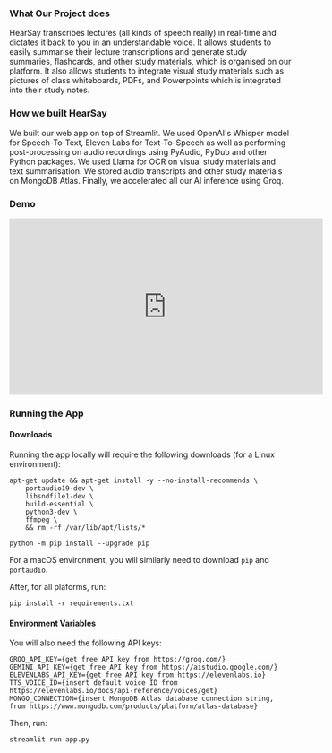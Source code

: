 ### What Our Project does

HearSay transcribes lectures (all kinds of speech really) in real-time and dictates it back to you in an understandable voice. It allows students to easily summarise their lecture transcriptions and generate study summaries, flashcards, and other study materials, which is organised on our platform. It also allows students to integrate visual study materials such as pictures of class whiteboards, PDFs, and Powerpoints which is integrated into their study notes.

### How we built HearSay

We built our web app on top of Streamlit. We used OpenAI's Whisper model for Speech-To-Text, Eleven Labs for Text-To-Speech as well as performing post-processing on audio recordings using PyAudio, PyDub and other Python packages. We used Llama for OCR on visual study materials and text summarisation. We stored audio transcripts and other study materials on MongoDB Atlas. Finally, we accelerated all our AI inference using Groq.

### Demo
<iframe width="560" height="315" src="https://www.youtube.com/embed/PI1DPuL0iRk?si=wTvBs2bL51u9xGnd" title="YouTube video player" frameborder="0" allow="accelerometer; autoplay; clipboard-write; encrypted-media; gyroscope; picture-in-picture; web-share" referrerpolicy="strict-origin-when-cross-origin" allowfullscreen></iframe>

### Running the App

#### Downloads
Running the app locally will require the following downloads (for a Linux environment):

```
apt-get update && apt-get install -y --no-install-recommends \
    portaudio19-dev \
    libsndfile1-dev \
    build-essential \
    python3-dev \
    ffmpeg \
    && rm -rf /var/lib/apt/lists/*

python -m pip install --upgrade pip
```

For a macOS environment, you will similarly need to download `pip` and `portaudio`.

After, for all plaforms, run:
```
pip install -r requirements.txt
```

#### Environment Variables

You will also need the following API keys:
```
GROQ_API_KEY={get free API key from https://groq.com/}
GEMINI_API_KEY={get free API key from https://aistudio.google.com/}
ELEVENLABS_API_KEY={get free API key from https://elevenlabs.io}
TTS_VOICE_ID={insert default voice ID from https://elevenlabs.io/docs/api-reference/voices/get}
MONGO_CONNECTION={insert MongoDB Atlas database connection string, from https://www.mongodb.com/products/platform/atlas-database}
```

Then, run:
```
streamlit run app.py
```

